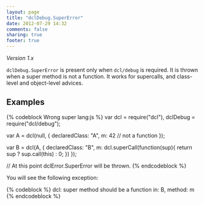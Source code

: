 ```yaml
---
layout: page
title: "dclDebug.SuperError"
date: 2012-07-29 14:32
comments: false
sharing: true
footer: true
---
```


*Version 1.x*

`dclDebug.SuperError` is present only when `dcl/debug` is required. It is thrown when
a super method is not a function. It works for supercalls, and class-level and object-level
advices.

## Examples

{% codeblock Wrong super lang:js %}
var dcl = require("dcl"),
	dclDebug = require("dcl/debug");

var A = dcl(null, {
  declaredClass: "A",
  m: 42 // not a function
});

var B = dcl(A, {
  declaredClass: "B",
  m: dcl.superCall(function(sup){
    return sup ? sup.call(this) : 0;
  })
});

// At this point dclError.SuperError will be thrown.
{% endcodeblock %}

You will see the following exception:

{% codeblock %}
dcl: super method should be a function in: B, method: m
{% endcodeblock %}

